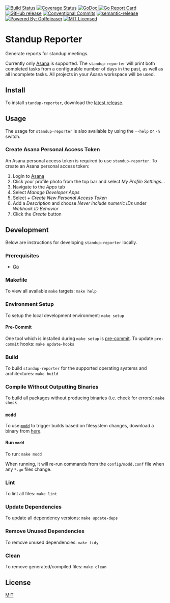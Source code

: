 [![Build Status](https://travis-ci.org/jeremy-miller/standup-reporter.svg?branch=master)](https://travis-ci.org/jeremy-miller/standup-reporter)
[![Coverage Status](https://coveralls.io/repos/github/jeremy-miller/standup-reporter/badge.svg?branch=master)](https://coveralls.io/github/jeremy-miller/standup-reporter?branch=master)
[![GoDoc](https://godoc.org/github.com/jeremy-miller/standup-reporter?status.svg)](https://godoc.org/github.com/jeremy-miller/standup-reporter)
[![Go Report Card](https://goreportcard.com/badge/github.com/jeremy-miller/standup-reporter)](https://goreportcard.com/report/github.com/jeremy-miller/standup-reporter)
[![GitHub release](https://img.shields.io/github/release/jeremy-miller/standup-reporter.svg)](https://github.com/jeremy-miller/standup-reporter/releases)
[![Conventional Commits](https://img.shields.io/badge/Conventional%20Commits-1.0.0-yellow.svg)](https://conventionalcommits.org)
[![semantic-release](https://img.shields.io/badge/%20%20%F0%9F%93%A6%F0%9F%9A%80-semantic--release-e10079.svg)](https://github.com/semantic-release/semantic-release)
[![Powered By: GoReleaser](https://img.shields.io/badge/Powered%20By-Goreleaser-brightgreen.svg)](https://github.com/goreleaser)
[![MIT Licensed](https://img.shields.io/badge/license-MIT-blue.svg)](https://github.com/jeremy-miller/standup-reporter/blob/master/LICENSE)

# Standup Reporter
Generate reports for standup meetings.

Currently only [Asana](https://asana.com/) is supported.  The `standup-reporter` will print both completed tasks from a
configurable number of days in the past, as well as all incomplete tasks.  All projects in your Asana workspace will be
used.

## Install
To install `standup-reporter`, download the
[latest release](https://github.com/jeremy-miller/standup-reporter/releases/latest).

## Usage
The usage for `standup-reporter` is also available by using the `--help` or `-h` switch.

### Create Asana Personal Access Token
An Asana personal access token is required to use `standup-reporter`.  To create an Asana personal access token:

1. Login to [Asana](https://asana.com/)
2. Click your profile photo from the top bar and select _My Profile Settings..._
3. Navigate to the _Apps_ tab
4. Select _Manage Developer Apps_
5. Select _+ Create New Personal Access Token_
6. Add a _Description_ and choose _Never include numeric IDs_ under _Webhook ID Behavior_
7. Click the _Create_ button

## Development
Below are instructions for developing `standup-reporter` locally.

### Prerequisites
- [Go](https://golang.org/dl/)

### Makefile
To view all available `make` targets: `make help`

### Environment Setup
To setup the local development environment: `make setup`

#### Pre-Commit
One tool which is installed during `make setup` is [pre-commit](https://pre-commit.com/).  To update `pre-commit`
hooks: `make update-hooks`

### Build
To build `standup-reporter` for the supported operating systems and architectures: `make build`

### Compile Without Outputting Binaries
To build all packages without producing binaries (i.e. check for errors): `make check`

### `modd`
To use [`modd`](https://github.com/cortesi/modd) to trigger builds based on filesystem changes, download a binary from
[here](https://github.com/cortesi/modd/releases/latest).

#### Run `modd`
To run: `make modd`

When running, it will re-run commands from the `config/modd.conf` file when any `*.go` files change.

### Lint
To lint all files: `make lint`

### Update Dependencies
To update all dependency versions: `make update-deps`

### Remove Unused Dependencies
To remove unused dependencies: `make tidy`

### Clean
To remove generated/compiled files: `make clean`

## License
[MIT](https://github.com/jeremy-miller/standup-reporter/blob/master/LICENSE)
